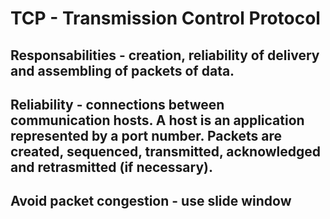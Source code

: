 # TCP - Transmission Control Protocol

## Responsabilities - creation, reliability of delivery and assembling of packets of data. 

## Reliability - connections between communication hosts. A host is an application represented by a port number. Packets are created, sequenced, transmitted, acknowledged and retrasmitted (if necessary).

## Avoid packet congestion - use slide window

